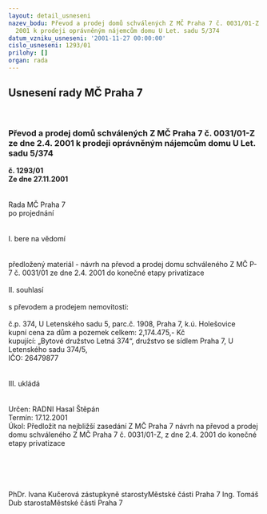 ```yaml
---
layout: detail_usneseni
nazev_bodu: Převod a prodej domů schválených Z MČ Praha 7 č. 0031/01-Z ze dne 2.4.
  2001 k prodeji oprávněným nájemcům domu U Let. sadu 5/374
datum_vzniku_usneseni: '2001-11-27 00:00:00'
cislo_usneseni: 1293/01
prilohy: []
organ: rada
---
```

<div id="ucUsn_pList" class="usn">
	<span><h2>Usnesení rady MČ Praha 7 </h2>
<br></span><div class="standBody">
<span><h3>Převod a prodej domů schválených Z MČ Praha 7 č. 0031/01-Z ze dne 2.4. 2001 k prodeji oprávněným nájemcům domu U Let. sadu 5/374</h3></span><div class="center">
		<strong>č. 1293/01</strong><br>
	</div>
<div class="center">
		<strong>Ze dne 27.11.2001</strong><br><br>
	</div>
<br>Rada MČ Praha 7<br>po projednání<br><br><br>I.	bere na vědomí<br><br> <br>předložený materiál - návrh na převod a prodej domu schváleného Z MČ P-7 č. 0031/01 ze dne 2.4. 2001 do konečné etapy privatizace<br><br>II.	souhlasí <br><br>s převodem a prodejem nemovitosti:<br><br>č.p. 374, U Letenského sadu 5, parc.č. 1908, Praha 7, k.ú. Holešovice<br>kupní cena za dům a pozemek celkem:  2,174.475,- Kč<br>kupující: „Bytové družstvo Letná 374“, družstvo se sídlem Praha 7, U Letenského sadu 374/5,<br>IČO: 26479877<br><br><br>III.	ukládá <br><br> <br>Určen:	RADNI Hasal Štěpán<br>Termín: 17.12.2001<br>Úkol:	Předložit na nejbližší zasedání Z MČ Praha 7 návrh na převod a prodej domu schváleného Z MČ Praha 7 č. 0031/01-Z, z dne 2.4. 2001 do konečné etapy privatizace<br> <br>               <br><br> <br>	<br>PhDr. Ivana Kučerová zástupkyně starostyMěstské části Praha 7	Ing. Tomáš Dub starostaMěstské části Praha 7<br>	<br><br>
</div>
</div>